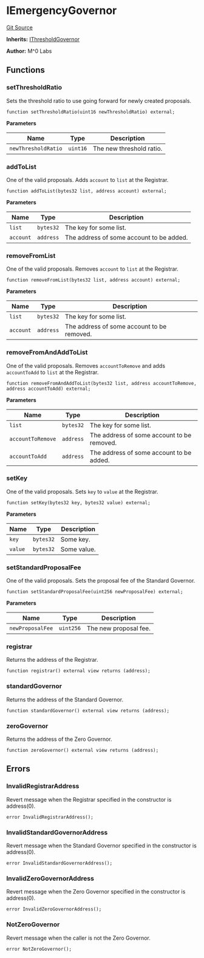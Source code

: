 # IEmergencyGovernor
[Git Source](https://github.com/MZero-Labs/ttg/blob/0d2761f8db14b390e923f59bdae9799fbf9adf2c/src/interfaces/IEmergencyGovernor.sol)

**Inherits:**
[IThresholdGovernor](/src/abstract/interfaces/IThresholdGovernor.sol/interface.IThresholdGovernor.md)

**Author:**
M^0 Labs


## Functions
### setThresholdRatio

Sets the threshold ratio to use going forward for newly created proposals.


```solidity
function setThresholdRatio(uint16 newThresholdRatio) external;
```
**Parameters**

|Name|Type|Description|
|----|----|-----------|
|`newThresholdRatio`|`uint16`|The new threshold ratio.|


### addToList

One of the valid proposals. Adds `account` to `list` at the Registrar.


```solidity
function addToList(bytes32 list, address account) external;
```
**Parameters**

|Name|Type|Description|
|----|----|-----------|
|`list`|`bytes32`|   The key for some list.|
|`account`|`address`|The address of some account to be added.|


### removeFromList

One of the valid proposals. Removes `account` to `list` at the Registrar.


```solidity
function removeFromList(bytes32 list, address account) external;
```
**Parameters**

|Name|Type|Description|
|----|----|-----------|
|`list`|`bytes32`|   The key for some list.|
|`account`|`address`|The address of some account to be removed.|


### removeFromAndAddToList

One of the valid proposals. Removes `accountToRemove` and adds `accountToAdd` to `list` at the Registrar.


```solidity
function removeFromAndAddToList(bytes32 list, address accountToRemove, address accountToAdd) external;
```
**Parameters**

|Name|Type|Description|
|----|----|-----------|
|`list`|`bytes32`|           The key for some list.|
|`accountToRemove`|`address`|The address of some account to be removed.|
|`accountToAdd`|`address`|   The address of some account to be added.|


### setKey

One of the valid proposals. Sets `key` to `value` at the Registrar.


```solidity
function setKey(bytes32 key, bytes32 value) external;
```
**Parameters**

|Name|Type|Description|
|----|----|-----------|
|`key`|`bytes32`|  Some key.|
|`value`|`bytes32`|Some value.|


### setStandardProposalFee

One of the valid proposals. Sets the proposal fee of the Standard Governor.


```solidity
function setStandardProposalFee(uint256 newProposalFee) external;
```
**Parameters**

|Name|Type|Description|
|----|----|-----------|
|`newProposalFee`|`uint256`|The new proposal fee.|


### registrar

Returns the address of the Registrar.


```solidity
function registrar() external view returns (address);
```

### standardGovernor

Returns the address of the Standard Governor.


```solidity
function standardGovernor() external view returns (address);
```

### zeroGovernor

Returns the address of the Zero Governor.


```solidity
function zeroGovernor() external view returns (address);
```

## Errors
### InvalidRegistrarAddress
Revert message when the Registrar specified in the constructor is address(0).


```solidity
error InvalidRegistrarAddress();
```

### InvalidStandardGovernorAddress
Revert message when the Standard Governor specified in the constructor is address(0).


```solidity
error InvalidStandardGovernorAddress();
```

### InvalidZeroGovernorAddress
Revert message when the Zero Governor specified in the constructor is address(0).


```solidity
error InvalidZeroGovernorAddress();
```

### NotZeroGovernor
Revert message when the caller is not the Zero Governor.


```solidity
error NotZeroGovernor();
```

